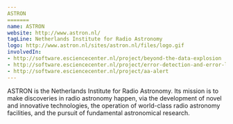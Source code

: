 ```yaml
---
ASTRON
=======
name: ASTRON
website: http://www.astron.nl/
tagLine: Netherlands Institute for Radio Astronomy
logo: http://www.astron.nl/sites/astron.nl/files/logo.gif
involvedIn:
- http://software.esciencecenter.nl/project/beyond-the-data-explosion
- http://software.esciencecenter.nl/project/error-detection-and-error-localization
- http://software.esciencecenter.nl/project/aa-alert
---
```

ASTRON is the Netherlands Institute for Radio Astronomy. Its mission
is to make discoveries in radio astronomy happen, via the development
of novel and innovative technologies, the operation of world-class
radio astronomy facilities, and the pursuit of fundamental
astronomical research.
